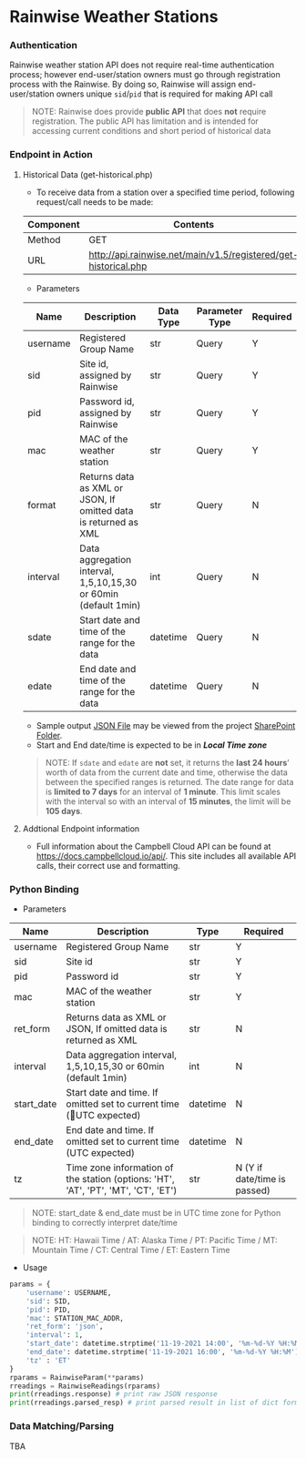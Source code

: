 # Rainwise Weather Stations

### Authentication

Rainwise weather station API does not require real-time authentication process; however end-user/station owners must go through registration process with the Rainwise. By doing so, Rainwise will assign end-user/station owners unique `sid`/`pid` that is required for making API call

> NOTE: Rainwise does provide **public API** that does **not** require registration. The public API has limitation and is intended for accessing current conditions and short period of historical data

### Endpoint in Action

1. Historical Data (get-historical.php)

   - To receive data from a station over a specified time period, following request/call needs to be made:

   | Component | Contents                                                     |
   | --------- | ------------------------------------------------------------ |
   | Method    | GET                                                          |
   | URL       | http://api.rainwise.net/main/v1.5/registered/get-historical.php |
   
   - Parameters
   
   | Name     | Description                                                  | Data Type | Parameter Type | Required |
   | -------- | ------------------------------------------------------------ | --------- | -------------- | -------- |
   | username | Registered Group Name                                        | str       | Query          | Y        |
   | sid      | Site id, assigned by Rainwise                                | str       | Query          | Y        |
   | pid      | Password id, assigned by Rainwise                            | str       | Query          | Y        |
   | mac      | MAC of the weather station                                   | str       | Query          | Y        |
   | format   | Returns data as XML or JSON, If omitted data is returned as XML | str       | Query          | N        |
   | interval | Data aggregation interval, 1,5,10,15,30 or 60min (default 1min) | int       | Query          | N        |
   | sdate    | Start date and time of the range for the data                | datetime  | Query          | N        |
   | edate    | End date and time of the range for the data                  | datetime  | Query          | N        |
   
   - Sample output [JSON File](https://michiganstate.sharepoint.com/sites/Geography-EnviroweatherTeam/_layouts/15/download.aspx?UniqueId=b15e7ca07c2b48aca994aaaaebfe7ba0&e=LOoBjP) may be viewed from the project [SharePoint Folder](https://michiganstate.sharepoint.com/:f:/r/sites/Geography-EnviroweatherTeam/Shared%20Documents/Data%20on%20Demand/ADS%20ENVWX%20API%20Project/Vendor%20API%20and%20station%20info/Sample%20Weather%20Data%20Output?csf=1&web=1&e=w3tnnc).
   - Start and End date/time is expected to be in ***Local Time zone***
   
   > NOTE: If `sdate` and `edate` are **not** set, it returns the **last 24 hours**’ worth of data from the current date and time, otherwise the data between the specified ranges is returned. The date range for data is **limited to 7 days** for an interval of **1 minute**. This limit scales with the interval so with an interval of **15 minutes**, the limit will be **105 days**.
   
   
   
4. Addtional Endpoint information

   - Full information about the Campbell Cloud API can be found at https://docs.campbellcloud.io/api/. This site includes all available API calls, their correct use and formatting.
   
   

### Python Binding

- Parameters

| Name       | Description                                                  | Type     | Required                     |
| ---------- | ------------------------------------------------------------ | -------- | ---------------------------- |
| username   | Registered Group Name                                        | str      | Y                            |
| sid        | Site id                                                      | str      | Y                            |
| pid        | Password id                                                  | str      | Y                            |
| mac        | MAC of the weather station                                   | str      | Y                            |
| ret_form   | Returns data as XML or JSON, If omitted data is returned as XML | str      | N                            |
| interval   | Data aggregation interval, 1,5,10,15,30 or 60min (default 1min) | int      | N                            |
| start_date | Start date and time. If omitted set to current time (UTC expected) | datetime | N                            |
| end_date   | End date and time. If omitted set to current time (UTC expected) | datetime | N                            |
| tz         | Time zone information of the station (options: 'HT', 'AT', 'PT', 'MT', 'CT', 'ET') | str      | N (Y if date/time is passed) |

> NOTE: start_date & end_date must be in UTC time zone for Python binding to correctly interpret date/time

> NOTE: HT: Hawaii Time / AT: Alaska Time / PT: Pacific Time / MT: Mountain Time / CT: Central Time / ET: Eastern Time

- Usage

```python
params = {
    'username': USERNAME,
    'sid': SID,
    'pid': PID,
    'mac': STATION_MAC_ADDR,
  	'ret_form': 'json',
  	'interval': 1,
    'start_date': datetime.strptime('11-19-2021 14:00', '%m-%d-%Y %H:%M'),
    'end_date': datetime.strptime('11-19-2021 16:00', '%m-%d-%Y %H:%M'),
    'tz' : 'ET'
}
rparams = RainwiseParam(**params)
rreadings = RainwiseReadings(rparams)
print(rreadings.response) # print raw JSON response
print(rreadings.parsed_resp) # print parsed result in list of dict format
```

### Data Matching/Parsing

TBA